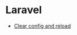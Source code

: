# Laravel

* [Clear config and reload](https://github.com/learninglife-d/Chris-notes/tree/master/laravel/reload_env)